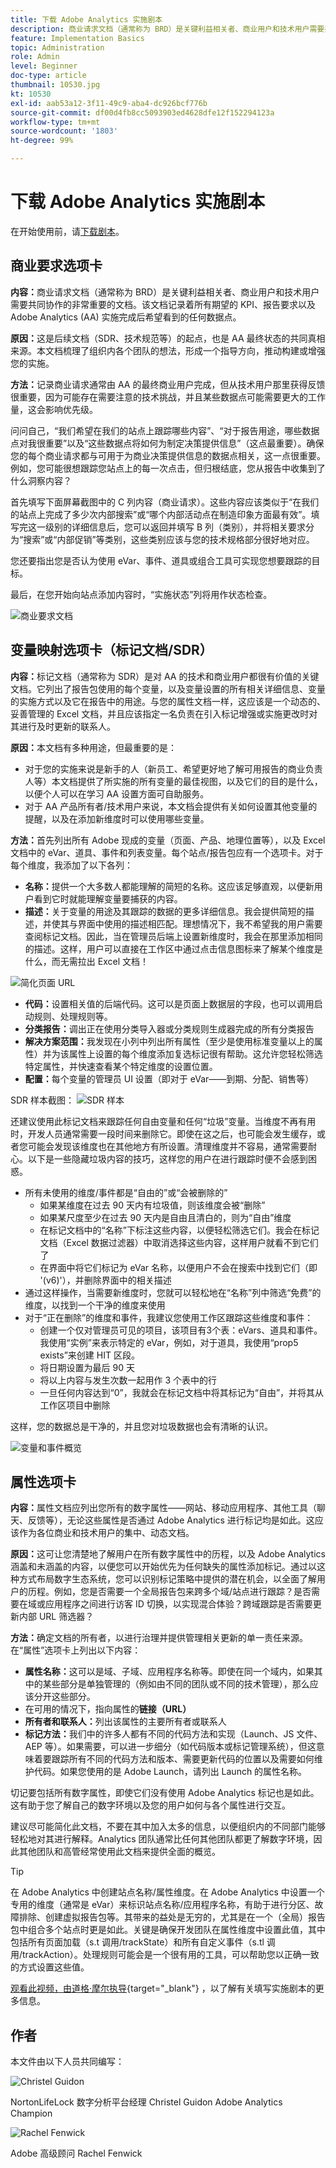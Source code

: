 ```yaml
---
title: 下载 Adobe Analytics 实施剧本
description: 商业请求文档（通常称为 BRD）是关键利益相关者、商业用户和技术用户需要共同协作的非常重要的文档。该文档记录着所有期望的 KPI、报告要求以及 AA 实施完成后希望看到的任何数据点。
feature: Implementation Basics
topic: Administration
role: Admin
level: Beginner
doc-type: article
thumbnail: 10530.jpg
kt: 10530
exl-id: aab53a12-3f11-49c9-aba4-dc926bcf776b
source-git-commit: df00d4fb8cc5093903ed4628dfe12f152294123a
workflow-type: tm+mt
source-wordcount: '1803'
ht-degree: 99%

---
```


# 下载 Adobe Analytics 实施剧本

在开始使用前，请[下载剧本](assets/aa-implementation-playbook.xlsx)。

## 商业要求选项卡

**内容：**&#x200B;商业请求文档（通常称为 BRD）是关键利益相关者、商业用户和技术用户需要共同协作的非常重要的文档。该文档记录着所有期望的 KPI、报告要求以及 Adobe Analytics (AA) 实施完成后希望看到的任何数据点。

**原因：**&#x200B;这是后续文档（SDR、技术规范等）的起点，也是 AA 最终状态的共同真相来源。本文档梳理了组织内各个团队的想法，形成一个指导方向，推动构建或增强您的实施。

**方法：**&#x200B;记录商业请求通常由 AA 的最终商业用户完成，但从技术用户那里获得反馈很重要，因为可能存在需要注意的技术挑战，并且某些数据点可能需要更大的工作量，这会影响优先级。

问问自己，“我们希望在我们的站点上跟踪哪些内容”、“对于报告用途，哪些数据点对我很重要”以及“这些数据点将如何为制定决策提供信息”（这点最重要）。确保您的每个商业请求都与可用于为商业决策提供信息的数据点相关，这一点很重要。例如，您可能很想跟踪您站点上的每一次点击，但归根结底，您从报告中收集到了什么洞察内容？

首先填写下面屏幕截图中的 C 列内容（商业请求）。这些内容应该类似于“在我们的站点上完成了多少次内部搜索”或“哪个内部活动点在制造印象方面最有效”。填写完这一级别的详细信息后，您可以返回并填写 B 列（类别），并将相关要求分为“搜索”或“内部促销”等类别，这些类别应该与您的技术规格部分很好地对应。

您还要指出您是否认为使用 eVar、事件、道具或组合工具可实现您想要跟踪的目标。

最后，在您开始向站点添加内容时，“实施状态”列将用作状态检查。

![商业要求文档](assets/brd-template.png)

## 变量映射选项卡（标记文档/SDR）

**内容：**&#x200B;标记文档（通常称为 SDR）是对 AA 的技术和商业用户都很有价值的关键文档。它列出了报告包使用的每个变量，以及变量设置的所有相关详细信息、变量的实施方式以及它在报告中的用途。与您的属性文档一样，这应该是一个动态的、妥善管理的 Excel 文档，并且应该指定一名负责在引入标记增强或实施更改时对其进行及时更新的联系人。

**原因：**&#x200B;本文档有多种用途，但最重要的是：

* 对于您的实施来说是新手的人（新员工、希望更好地了解可用报告的商业负责人等）本文档提供了所实施的所有变量的最佳视图，以及它们的目的是什么，以便个人可以在学习 AA 设置方面可自助服务。
* 对于 AA 产品所有者/技术用户来说，本文档会提供有关如何设置其他变量的提醒，以及在添加新维度时可以使用哪些变量。

**方法：**&#x200B;首先列出所有 Adobe 现成的变量（页面、产品、地理位置等），以及 Excel 文档中的 eVar、道具、事件和列表变量。每个站点/报告包应有一个选项卡。对于每个维度，我添加了以下各列：
* **名称：**&#x200B;提供一个大多数人都能理解的简短的名称。这应该足够直观，以便新用户看到它时就能理解变量要捕获的内容。
* **描述：**&#x200B;关于变量的用途及其跟踪的数据的更多详细信息。我会提供简短的描述，并使其与界面中使用的描述相匹配。理想情况下，我不希望我的用户需要查阅标记文档。因此，当在管理员后端上设置新维度时，我会在那里添加相同的描述。这样，用户可以直接在工作区中通过点击信息图标来了解某个维度是什么，而无需拉出 Excel 文档！

![简化页面 URL](assets/page-url-simplified.png)

* **代码：**&#x200B;设置相关值的后端代码。这可以是页面上数据层的字段，也可以调用启动规则、处理规则等。
* **分类报告：**&#x200B;调出正在使用分类导入器或分类规则生成器完成的所有分类报告
* **解决方案范围：**&#x200B;我发现在小列中列出所有属性（至少是使用标准变量以上的属性）并为该属性上设置的每个维度添加复选标记很有帮助。这允许您轻松筛选特定属性，并快速查看某个特定维度的设置位置。
* **配置：**&#x200B;每个变量的管理员 UI 设置（即对于 eVar——到期、分配、销售等）

SDR 样本截图：
![SDR 样本](assets/sample-sdr.png)

还建议使用此标记文档来跟踪任何自由变量和任何“垃圾”变量。当维度不再有用时，开发人员通常需要一段时间来删除它。即使在这之后，也可能会发生缓存，或者您可能会发现该维度也在其他地方有所设置。清理维度并不容易，通常需要耐心。以下是一些隐藏垃圾内容的技巧，这样您的用户在进行跟踪时便不会感到困惑。

* 所有未使用的维度/事件都是“自由的”或“会被删除的”
   * 如果某维度在过去 90 天内有垃圾值，则该维度会被“删除”
   * 如果某尺度至少在过去 90 天内是自由且清白的，则为“自由”维度
   * 在标记文档中的“名称”下标注这些内容，以便轻松筛选它们。我会在标记文档（Excel 数据过滤器）中取消选择这些内容，这样用户就看不到它们了
   * 在界面中将它们标记为 eVar 名称，以便用户不会在搜索中找到它们（即 &#39;(v6)&#39;），并删除界面中的相关描述
* 通过这样操作，当需要新维度时，您就可以轻松地在“名称”列中筛选“免费”的维度，以找到一个干净的维度来使用
* 对于“正在删除”的维度和事件，我建议您使用工作区跟踪这些维度和事件：
   * 创建一个仅对管理员可见的项目，该项目有3个表：eVars、道具和事件。我使用“实例”来表示特定的 eVar，例如，对于道具，我使用“prop5 exists”来创建 HIT 区段。
   * 将日期设置为最后 90 天
   * 将以上内容与发生次数一起用作 3 个表中的行
   * 一旦任何内容达到“0”，我就会在标记文档中将其标记为“自由”，并将其从工作区项目中删除

这样，您的数据总是干净的，并且您对垃圾数据也会有清晰的认识。

![变量和事件概览](assets/variables-and-events-overview.png)

## 属性选项卡

**内容：**&#x200B;属性文档应列出您所有的数字属性——网站、移动应用程序、其他工具（聊天、反馈等），无论这些属性是否通过 Adobe Analytics 进行标记均是如此。这应该作为各位商业和技术用户的集中、动态文档。

**原因：**&#x200B;这可让您清楚地了解用户在所有数字属性中的历程，以及 Adobe Analytics 涵盖和未涵盖的内容，以便您可以开始优先为任何缺失的属性添加标记。通过以这种方式布局数字生态系统，您可以识别标记策略中提供的潜在机会，以全面了解用户的历程。例如，您是否需要一个全局报告包来跨多个域/站点进行跟踪？是否需要在域或应用程序之间进行访客 ID 切换，以实现混合体验？跨域跟踪是否需要更新内部 URL 筛选器？

**方法：**&#x200B;确定文档的所有者，以进行治理并提供管理相关更新的单一责任来源。在“属性”选项卡上列出以下内容：
* **属性名称：**&#x200B;这可以是域、子域、应用程序名称等。即使在同一个域内，如果其中的某些部分是单独管理的（例如由不同的团队或不同的技术管理），那么应该分开这些部分。
* 在可用的情况下，指向属性的&#x200B;**链接（URL）**
* **所有者和联系人：**&#x200B;列出该属性的主要所有者或联系人
* **标记方法：**&#x200B;我们中的许多人都有不同的代码方法和实现（Launch、JS 文件、AEP 等）。如果需要，可以进一步细分（如代码版本或标记管理系统），但这意味着要跟踪所有不同的代码方法和版本、需要更新代码的位置以及需要如何维护代码。如果您使用的是 Adobe Launch，请列出 Launch 的属性名称。

切记要包括所有数字属性，即使它们没有使用 Adobe Analytics 标记也是如此。 这有助于您了解自己的数字环境以及您的用户如何与各个属性进行交互。

建议尽可能简化此文档，不要在其中加入太多的信息，以便组织内的不同部门能够轻松地对其进行解释。Analytics 团队通常比任何其他团队都更了解数字环境，因此其他团队和高管经常使用此文档来提供全面的概览。

>[!TIP]
>
>在 Adobe Analytics 中创建站点名称/属性维度。在 Adobe Analytics 中设置一个专用的维度（通常是 eVar）来标识站点名称/应用程序名称，有助于进行分区、故障排除、创建虚拟报告包等。其带来的益处是无穷的，尤其是在一个（全局）报告包中组合多个站点时更是如此。关键是确保开发团队在属性维度中设置此值，其中包括所有页面加载（s.t 调用/trackState）和所有自定义事件（s.tl 调用/trackAction）。处理规则可能会是一个很有用的工具，可以帮助您以正确一致的方式设置这些值。

[观看此视频，由道格·摩尔执导](https://experienceleague.adobe.com/docs/analytics-learn/tutorials/implementation/implementation-basics/creating-a-business-requirements-document.html){target="_blank"} ，以了解有关填写实施剧本的更多信息。

## 作者

本文件由以下人员共同编写：

![Christel Guidon](assets/Christel-Headshot-150.png)

NortonLifeLock 数字分析平台经理 Christel Guidon
Adobe Analytics Champion

![Rachel Fenwick](assets/Rachel-Fenwick-150.png)

Adobe 高级顾问 Rachel Fenwick
